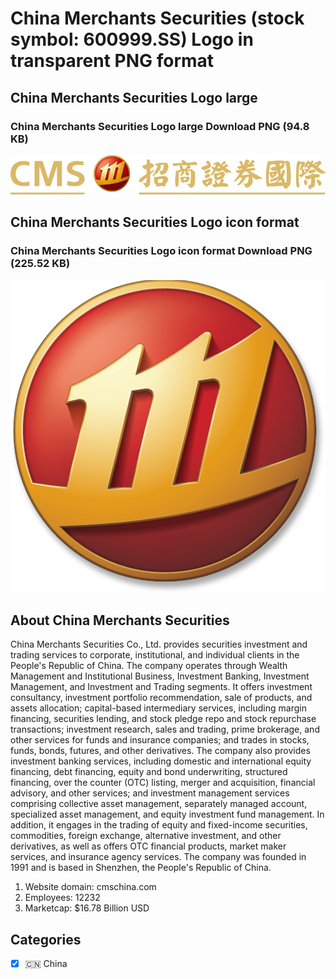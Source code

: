 # China Merchants Securities (stock symbol: 600999.SS) Logo in transparent PNG format

## China Merchants Securities Logo large

### China Merchants Securities Logo large Download PNG (94.8 KB)

![China Merchants Securities Logo large Download PNG (94.8 KB)](/img/orig/600999.SS_BIG-4e28e101.png)

## China Merchants Securities Logo icon format

### China Merchants Securities Logo icon format Download PNG (225.52 KB)

![China Merchants Securities Logo icon format Download PNG (225.52 KB)](/img/orig/600999.SS-a3d8a12f.png)

## About China Merchants Securities

China Merchants Securities Co., Ltd. provides securities investment and trading services to corporate, institutional, and individual clients in the People's Republic of China. The company operates through Wealth Management and Institutional Business, Investment Banking, Investment Management, and Investment and Trading segments. It offers investment consultancy, investment portfolio recommendation, sale of products, and assets allocation; capital-based intermediary services, including margin financing, securities lending, and stock pledge repo and stock repurchase transactions; investment research, sales and trading, prime brokerage, and other services for funds and insurance companies; and trades in stocks, funds, bonds, futures, and other derivatives. The company also provides investment banking services, including domestic and international equity financing, debt financing, equity and bond underwriting, structured financing, over the counter (OTC) listing, merger and acquisition, financial advisory, and other services; and investment management services comprising collective asset management, separately managed account, specialized asset management, and equity investment fund management. In addition, it engages in the trading of equity and fixed-income securities, commodities, foreign exchange, alternative investment, and other derivatives, as well as offers OTC financial products, market maker services, and insurance agency services. The company was founded in 1991 and is based in Shenzhen, the People's Republic of China.

1. Website domain: cmschina.com
2. Employees: 12232
3. Marketcap: $16.78 Billion USD


## Categories
- [x] 🇨🇳 China
